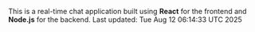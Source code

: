 This is a real-time chat application built using **React** for the frontend and **Node.js** for the backend.
Last updated: Tue Aug 12 06:14:33 UTC 2025
